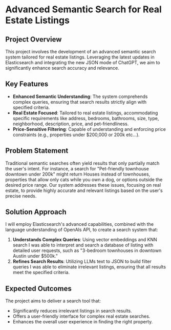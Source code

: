 # Advanced Semantic Search for Real Estate Listings

## Project Overview

This project involves the development of an advanced semantic search system tailored for real estate listings. Leveraging the latest updates in Elasticsearch and integrating the new JSON mode of ChatGPT, we aim to significantly enhance search accuracy and relevance.

## Key Features

- **Enhanced Semantic Understanding**: The system comprehends complex queries, ensuring that search results strictly align with specified criteria.
- **Real Estate Focused**: Tailored to real estate listings, accommodating specific requirements like address, bedrooms, bathrooms, size, type, neighborhood, description, price, and pet-friendliness.
- **Price-Sensitive Filtering**: Capable of understanding and enforcing price constraints (e.g., properties under $200,000 or 200k etc...).

## Problem Statement

Traditional semantic searches often yield results that only partially match the user's intent. For instance, a search for "Pet-friendly townhouse downtown under 200k" might return Houses instead of townhouses, properties that allow only cats while you own a dog, or options outside the desired price range. Our system addresses these issues, focusing on real estate, to provide highly accurate and relevant listings based on the user's precise needs.

## Solution Approach

I will employ Elasticsearch's advanced capabilities, combined with the language understanding of OpenAIs API, to create a search system that:

1. **Understands Complex Queries**: Using vector embeddings and KNN search I was able to interpret and search a database of listing with detailed user requests, such as "3-bedroom townhouses in downtown Austin under $500k."
2. **Refines Search Results**: Utilizing LLMs text to JSON to build filter queries I was able to eliminate irrelevant listings, ensuring that all results meet the specified criteria.

## Expected Outcomes

The project aims to deliver a search tool that:

- Significantly reduces irrelevant listings in search results.
- Offers a user-friendly interface for complex real estate searches.
- Enhances the overall user experience in finding the right property.
